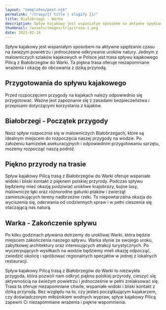 ```yaml
---
layout: "templates/post.njk"
permalink: "/trasy/{{ title | slugify }}/"
title: Białobrzegi - Warka
description: Spływ kajakowy jest wspaniałym sposobem na aktywne spędzanie czasu na świeżym powietrzu i jednoczesne odkrywanie uroków natury. Jednym z malowniczych szlaków kajakowych w Polsce jest trasa spływu kajakowego Pilicą z Białobrzegów do Warki.
thumbnail: /assets/images/trip/trasa-1.png
date: 2023-02-16
---
```


Spływ kajakowy jest wspaniałym sposobem na aktywne spędzanie czasu na świeżym powietrzu i jednoczesne odkrywanie uroków natury. Jednym z malowniczych szlaków kajakowych w Polsce jest trasa spływu kajakowego Pilicą z Białobrzegów do Warki. Ta piękna trasa oferuje niezapomniane wrażenia i okazję do obcowania z dziką przyrodą.

## Przygotowania do spływu kajakowego

Przed rozpoczęciem przygody na kajakach należy odpowiednio się przygotować. Ważne jest zapoznanie się z zasadami bezpieczeństwa i przepisami dotyczącymi korzystania z kajaków. 

## Białobrzegi - Początek przygody

Nasz spływ rozpocznie się w malowniczych Białobrzegach, które są idealnym miejscem do rozpoczęcia naszej przygody na wodzie. Po założeniu kamizelek asekuracyjnych i odpowiednim przygotowaniu sprzętu, możemy rozpocząć naszą podróż.

## Piękno przyrody na trasie

Spływ kajakowy Pilicą trasą z Białobrzegów do Warki oferuje wspaniałe widoki i bliski kontakt z pięknem polskiej przyrody. Podczas spływu będziemy mieć okazję podziwiać urokliwe krajobrazy, bujne lasy, malownicze łąki oraz różnorodne gatunki ptaków i zwierząt zamieszkujących tereny nadbrzeżne rzeki. To niepowtarzalna okazja do wyciszenia się, oderwania od codziennych spraw i w pełni cieszenia się otaczającą nas naturą.

## Warka - Zakończenie spływu

Po kilku godzinach pływania dotrzemy do urokliwej Warki, która będzie miejscem zakończenia naszego spływu. Warka słynie ze swojego uroku, zabytkowej architektury oraz interesujących atrakcji turystycznych. Po wyczerpujących wysiłkach na wodzie będziemy mieli okazję odpocząć, zwiedzić okolicę i spróbować regionalnych specjałów w jednej z lokalnych restauracji.

Spływ kajakowy Pilicą trasą z Białobrzegów do Warki to niezwykła przygoda, która pozwoli nam odkryć piękno polskiej przyrody, cieszyć się aktywnością na świeżym powietrzu i jednocześnie w pełni zrelaksować się. Trasa ta oferuje niezapomniane chwile, wspaniałe widoki i bliski kontakt z dziką przyrodą. Bez względu na to, czy jesteś początkującym kajakarzem, czy doświadczonym miłośnikiem wodnych wypraw, spływ kajakowy Pilicą zapewni Ci niezapomniane wrażenia i piękne wspomnienia.

